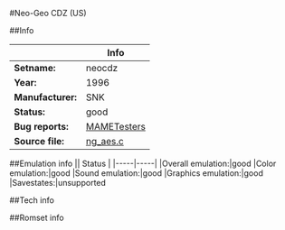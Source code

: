 #Neo-Geo CDZ (US)

##Info

||Info|
|-----|-----|
|**Setname:**|neocdz
|**Year:**|1996
|**Manufacturer:**|SNK
|**Status:**|good
|**Bug reports:**|[MAMETesters](http://mametesters.org/view_all_set.php?type=1&temporary=y&search=ng_aes.c)
|**Source file:**|[ng_aes.c](https://github.com/mamedev/mame/blob/master/src/mess/drivers/ng_aes.c)

##Emulation info
|| Status |
|-----|-----|
|Overall emulation:|good
|Color emulation:|good
|Sound emulation:|good
|Graphics emulation:|good
|Savestates:|unsupported

##Tech info

##Romset info

<!--- START OF EDITED COMMENT DO NOT TOUCH TEXT ABOVE-->
